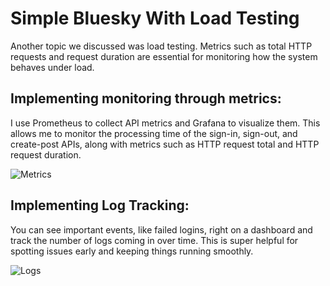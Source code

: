 # Simple Bluesky With Load Testing

Another topic we discussed was load testing. Metrics such as total HTTP requests and request duration are essential for monitoring how the system behaves under load.

## Implementing monitoring through metrics:

I use Prometheus to collect API metrics and Grafana to visualize them. This allows me to monitor the processing time of the sign-in, sign-out, and create-post APIs, along with metrics such as HTTP request total and HTTP request duration.

![Metrics](/images/prometheus.gif)

## Implementing Log Tracking:

You can see important events, like failed logins, right on a dashboard and track the number of logs coming in over time. This is super helpful for spotting issues early and keeping things running smoothly.

![Logs](/images/grafana-loki.gif)
